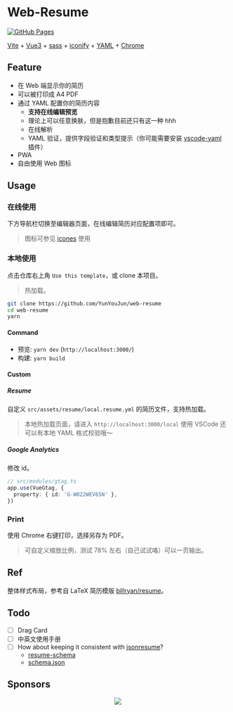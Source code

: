 # Web-Resume

[![GitHub Pages](https://github.com/YunYouJun/web-resume/actions/workflows/gh-pages.yml/badge.svg)](https://github.com/YunYouJun/web-resume/actions/workflows/gh-pages.yml)

[Vite](https://vitejs.dev/) + [Vue3](https://github.com/vuejs/vue-next/) + [sass](https://sass-lang.com/) + [iconify](https://github.com/iconify) + [YAML](https://yaml.org/) + [Chrome](https://www.google.com/chrome/)

## Feature

- 在 Web 端显示你的简历
- 可以被打印成 A4 PDF
- 通过 YAML 配置你的简历内容
  - **支持在线编辑预览**
  - 理论上可以任意换肤，但是抱歉目前还只有这一种 hhh
  - 在线解析
  - YAML 验证，提供字段验证和类型提示（你可能需要安装 [vscode-yaml](https://github.com/redhat-developer/vscode-yaml) 插件）
- PWA
- 自由使用 Web 图标

## Usage

### 在线使用

下方导航栏切换至编辑器页面，在线编辑简历对应配置项即可。

> 图标可参见 [icones](https://icones.js.org/) 使用

### 本地使用

点击仓库右上角 `Use this template`，或 clone 本项目。

> 热加载。

```bash
git clone https://github.com/YunYouJun/web-resume
cd web-resume
yarn
```

#### Command

- 预览: `yarn dev` (`http://localhost:3000/`)
- 构建: `yarn build`

#### Custom

##### Resume

自定义 `src/assets/resume/local.resume.yml` 的简历文件，支持热加载。

> 本地热加载页面，请进入 `http://localhost:3000/local`
> 使用 VSCode 还可以有本地 YAML 格式校验哦～

##### Google Analytics

修改 id。

```ts
// src/modules/gtag.ts
app.use(VueGtag, {
  property: { id: 'G-W022WEV65N' },
})
```

### Print

使用 Chrome 右键打印，选择另存为 PDF。

> 可自定义缩放比例，测试 78% 左右（自己试试咯）可以一页输出。

## Ref

整体样式布局，参考自 LaTeX 简历模版 [billryan/resume](https://github.com/billryan/resume/tree/zh_CN)。

## Todo

- [ ] Drag Card
- [ ] 中英文使用手册
- [ ] How about keeping it consistent with [jsonresume](https://jsonresume.org/)?
  - [resume-schema](https://github.com/jsonresume/resume-schema)
  - [schema.json](https://raw.githubusercontent.com/jsonresume/resume-schema/master/schema.json)

## Sponsors

<p align="center">
  <a href="https://cdn.jsdelivr.net/gh/YunYouJun/sponsors/public/sponsors.svg">
    <img src='https://cdn.jsdelivr.net/gh/YunYouJun/sponsors/public/sponsors.svg'/>
  </a>
</p>

